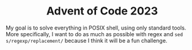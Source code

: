 
<h1 align="center">
  Advent of Code 2023
</h1>

My goal is to solve everything in POSIX shell, using only standard tools.
More specifically, I want to do as much as possible with regex and `sed s/regexp/replacement/` because I think it will be a fun challenge.
